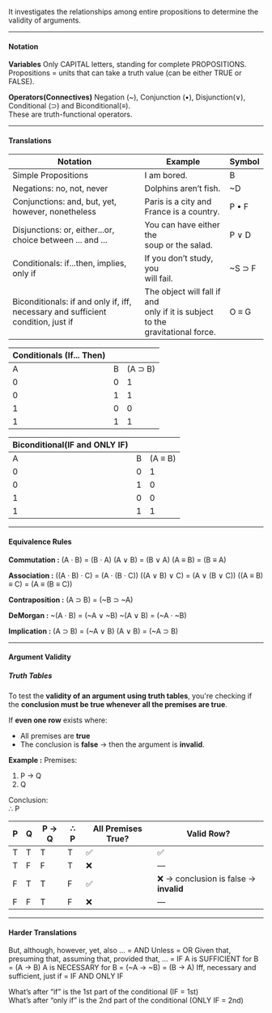 It investigates the relationships among entire propositions to determine the validity of arguments.


---
#### Notation

**Variables**
Only CAPITAL letters, standing for complete  PROPOSITIONS.
Propositions = units that can take a truth value (can be either TRUE or FALSE).

**Operators(Connectives)**
Negation (~), Conjunction (•), Disjunction(∨), Conditional (⊃) and Biconditional(≡).  
These are truth-functional operators.


---
#### Translations

| Notation                                                                         | Example                                                                                 | Symbol |
| -------------------------------------------------------------------------------- | --------------------------------------------------------------------------------------- | ------ |
| Simple Propositions                                                              | I am bored.                                                                             | B      |
| Negations: no, not, never                                                        | Dolphins aren’t fish.                                                                   | ~D     |
| Conjunctions: and, but, yet, however, nonetheless                                | Paris is a city and France is a country.                                                | P • F  |
| Disjunctions: or, either...or, choice between ... and ...                        | You can have either the  <br>soup or the salad.                                         | P ∨ D  |
| Conditionals: if...then, implies, only if                                        | If you don’t study, you  <br>will fail.                                                 | ~S ⊃ F |
| Biconditionals: if and only if, iff, necessary and sufficient condition, just if | The object will fall if and  <br>only if it is subject to the  <br>gravitational force. | O ≡ G  |

| Conditionals (If... Then) |     |           |
| ------------------------- | --- | --------- |
| A                         | B   | (A $⊃$ B) |
| 0                         | 0   | 1         |
| 0                         | 1   | 1         |
| 1                         | 0   | 0         |
| 1                         | 1   | 1         |

| Biconditional(IF and ONLY IF) |     |         |
| ----------------------------- | --- | ------- |
| A                             | B   | (A ≡ B) |
| 0                             | 0   | 1       |
| 0                             | 1   | 0       |
| 1                             | 0   | 0       |
| 1                             | 1   | 1       |


---
#### Equivalence Rules

**Commutation :** 
	(A · B) = (B · A)
	(A ∨ B) = (B ∨ A)
	(A $\equiv$ B) = (B $\equiv$ A)

**Association :**
	((A · B) · C)  = (A · (B · C))
	((A ∨ B) ∨ C) = (A ∨ (B ∨ C))
	((A $\equiv$ B) $\equiv$ C) = (A $\equiv$ (B $\equiv$ C))

**Contraposition :**
	(A $⊃$ B) = (~B $⊃$ ~A)

**DeMorgan :**
	~(A · B) = (~A ∨ ~B)
	~(A ∨ B) = (~A · ~B)

**Implication :**
	(A $⊃$ B) = (~A ∨ B)
	(A ∨ B) = (~A $⊃$ B)


---
#### Argument Validity

##### Truth Tables
To test the **validity of an argument using truth tables**, you're checking if the **conclusion must be true whenever all the premises are true**.

If **even one row** exists where:
- All premises are **true**
- The conclusion is **false**
	→ then the argument is **invalid**.
	

**Example :**
Premises:
1. P → Q
2. Q

Conclusion:  
∴ P

| P   | Q   | P → Q | ∴ P | All Premises True? | Valid Row?                            |
| --- | --- | ----- | --- | ------------------ | ------------------------------------- |
| T   | T   | T     | T   | ✅                  | ✅                                     |
| T   | F   | F     | T   | ❌                  | —                                     |
| F   | T   | T     | F   | ✅                  | ❌ → conclusion is false → **invalid** |
| F   | F   | T     | F   | ❌                  | —                                     |


---
#### Harder Translations

But, although, however, yet, also ... = AND
Unless = OR
Given that, presuming that, assuming that, provided that, ...  = IF
	A is SUFFICIENT for B = (A -> B)
	A is NECESSARY for B = (~A -> ~B) = (B -> A)
Iff, necessary and sufficient, just if = IF AND ONLY IF

What’s after “if” is the 1st part of the conditional (IF = 1st)  
What’s after “only if” is the 2nd part of the conditional (ONLY IF = 2nd)  



